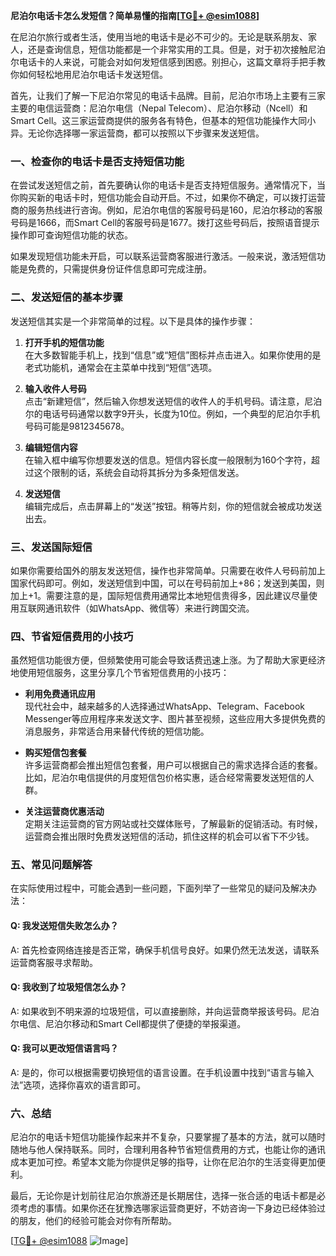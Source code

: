 **尼泊尔电话卡怎么发短信？简单易懂的指南[[TG💪+ @esim1088](https://t.me/s/esim1088)]**

在尼泊尔旅行或者生活，使用当地的电话卡是必不可少的。无论是联系朋友、家人，还是查询信息，短信功能都是一个非常实用的工具。但是，对于初次接触尼泊尔电话卡的人来说，可能会对如何发短信感到困惑。别担心，这篇文章将手把手教你如何轻松地用尼泊尔电话卡发送短信。

首先，让我们了解一下尼泊尔常见的电话卡品牌。目前，尼泊尔市场上主要有三家主要的电信运营商：尼泊尔电信（Nepal Telecom）、尼泊尔移动（Ncell）和Smart Cell。这三家运营商提供的服务各有特色，但基本的短信功能操作大同小异。无论你选择哪一家运营商，都可以按照以下步骤来发送短信。

### 一、检查你的电话卡是否支持短信功能

在尝试发送短信之前，首先要确认你的电话卡是否支持短信服务。通常情况下，当你购买新的电话卡时，短信功能会自动开启。不过，如果你不确定，可以拨打运营商的服务热线进行咨询。例如，尼泊尔电信的客服号码是160，尼泊尔移动的客服号码是1666，而Smart Cell的客服号码是1677。拨打这些号码后，按照语音提示操作即可查询短信功能的状态。

如果发现短信功能未开启，可以联系运营商客服进行激活。一般来说，激活短信功能是免费的，只需提供身份证件信息即可完成注册。

### 二、发送短信的基本步骤

发送短信其实是一个非常简单的过程。以下是具体的操作步骤：

1. **打开手机的短信功能**  
   在大多数智能手机上，找到“信息”或“短信”图标并点击进入。如果你使用的是老式功能机，通常会在主菜单中找到“短信”选项。

2. **输入收件人号码**  
   点击“新建短信”，然后输入你想发送短信的收件人的手机号码。请注意，尼泊尔的电话号码通常以数字9开头，长度为10位。例如，一个典型的尼泊尔手机号码可能是9812345678。

3. **编辑短信内容**  
   在输入框中编写你想要发送的信息。短信内容长度一般限制为160个字符，超过这个限制的话，系统会自动将其拆分为多条短信发送。

4. **发送短信**  
   编辑完成后，点击屏幕上的“发送”按钮。稍等片刻，你的短信就会被成功发送出去。

### 三、发送国际短信

如果你需要给国外的朋友发送短信，操作也非常简单。只需要在收件人号码前加上国家代码即可。例如，发送短信到中国，可以在号码前加上+86；发送到美国，则加上+1。需要注意的是，国际短信费用通常比本地短信贵得多，因此建议尽量使用互联网通讯软件（如WhatsApp、微信等）来进行跨国交流。

### 四、节省短信费用的小技巧

虽然短信功能很方便，但频繁使用可能会导致话费迅速上涨。为了帮助大家更经济地使用短信服务，这里分享几个节省短信费用的小技巧：

- **利用免费通讯应用**  
  现代社会中，越来越多的人选择通过WhatsApp、Telegram、Facebook Messenger等应用程序来发送文字、图片甚至视频，这些应用大多提供免费的消息服务，非常适合用来替代传统的短信功能。

- **购买短信包套餐**  
  许多运营商都会推出短信包套餐，用户可以根据自己的需求选择合适的套餐。比如，尼泊尔电信提供的月度短信包价格实惠，适合经常需要发送短信的人群。

- **关注运营商优惠活动**  
  定期关注运营商的官方网站或社交媒体账号，了解最新的促销活动。有时候，运营商会推出限时免费发送短信的活动，抓住这样的机会可以省下不少钱。

### 五、常见问题解答

在实际使用过程中，可能会遇到一些问题，下面列举了一些常见的疑问及解决办法：

#### Q: 我发送短信失败怎么办？
A: 首先检查网络连接是否正常，确保手机信号良好。如果仍然无法发送，请联系运营商客服寻求帮助。

#### Q: 我收到了垃圾短信怎么办？
A: 如果收到不明来源的垃圾短信，可以直接删除，并向运营商举报该号码。尼泊尔电信、尼泊尔移动和Smart Cell都提供了便捷的举报渠道。

#### Q: 我可以更改短信语言吗？
A: 是的，你可以根据需要切换短信的语言设置。在手机设置中找到“语言与输入法”选项，选择你喜欢的语言即可。

### 六、总结

尼泊尔的电话卡短信功能操作起来并不复杂，只要掌握了基本的方法，就可以随时随地与他人保持联系。同时，合理利用各种节省短信费用的方式，也能让你的通讯成本更加可控。希望本文能为你提供足够的指导，让你在尼泊尔的生活变得更加便利。

最后，无论你是计划前往尼泊尔旅游还是长期居住，选择一张合适的电话卡都是必须考虑的事情。如果你还在犹豫选哪家运营商更好，不妨咨询一下身边已经体验过的朋友，他们的经验可能会对你有所帮助。

[[TG💪+ @esim1088](https://t.me/s/esim1088) ![Image](https://i.postimg.cc/4NQfJmqS/Snipaste-2025-05-13-00-14-12.png)]